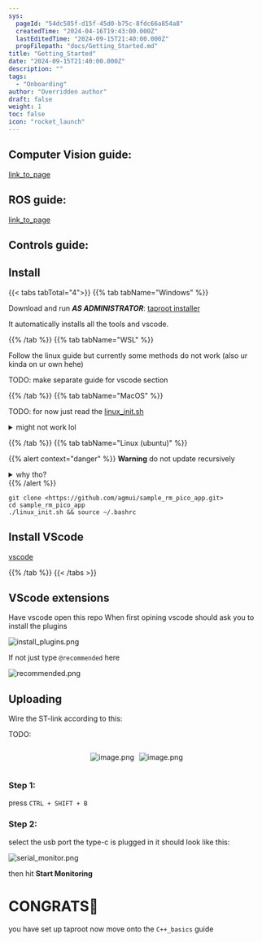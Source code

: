 ```yaml
---
sys:
  pageId: "54dc585f-d15f-45d0-b75c-8fdc66a854a8"
  createdTime: "2024-04-16T19:43:00.000Z"
  lastEditedTime: "2024-09-15T21:40:00.000Z"
  propFilepath: "docs/Getting_Started.md"
title: "Getting_Started"
date: "2024-09-15T21:40:00.000Z"
description: ""
tags:
  - "Onboarding"
author: "Overridden author"
draft: false
weight: 1
toc: false
icon: "rocket_launch"
---
```


## Computer Vision guide:

[link_to_page](86d45bc0-388b-4d26-8848-44f255f73d0e)

## ROS guide:

[link_to_page](3c76c1de-ec8f-46d6-8b0a-294005edc2d5)

## Controls guide:

## Install

{{< tabs tabTotal="4">}}
{{% tab tabName="Windows" %}}

Download and run _**AS ADMINISTRATOR**_: [taproot installer](https://github.com/Thornbots/TeachingFreshies/releases/tag/1.0)

It automatically installs all the tools and vscode.

{{% /tab %}}
{{% tab tabName="WSL" %}}

Follow the linux guide but currently some methods do not work (also ur kinda on ur own hehe)

TODO: make separate guide for vscode section

{{% /tab %}}
{{% tab tabName="MacOS" %}}

TODO: for now just read the [linux_init.sh](https://github.com/agmui/sample_rm_pico_app/blob/main/linux_init.sh)

<details>
<summary>might not work lol</summary>

`brew install libusb pkg-config`

Next install: [vscode](https://code.visualstudio.com/Download)

</details>

{{% /tab %}}
{{% tab tabName="Linux (ubuntu)" %}}

{{% alert context="danger" %}}
**Warning** do not update recursively
<details>
<summary>why tho?</summary>
There are some submodules that may go on for a while (like tinyusb) and I highly
recommend you don't need to get them.
If you want to see what submodules I update just look in `linux_init.sh`
</details>
{{% /alert %}}

```shell
git clone <https://github.com/agmui/sample_rm_pico_app.git>
cd sample_rm_pico_app
./linux_init.sh && source ~/.bashrc
```

## Install VScode

[vscode](https://code.visualstudio.com/Download)

{{% /tab %}}
{{< /tabs >}}

## VScode extensions

Have vscode open this repo
When first opining vscode should ask you to install the plugins

![install_plugins.png](https://prod-files-secure.s3.us-west-2.amazonaws.com/d518164a-d88e-44d1-a4ee-3adb3bd8bce0/89bd30f0-1825-4e77-867b-0a41ce370880/install_plugins.png?X-Amz-Algorithm=AWS4-HMAC-SHA256&X-Amz-Content-Sha256=UNSIGNED-PAYLOAD&X-Amz-Credential=ASIAZI2LB4664D6OXIJW%2F20250203%2Fus-west-2%2Fs3%2Faws4_request&X-Amz-Date=20250203T220700Z&X-Amz-Expires=3600&X-Amz-Security-Token=IQoJb3JpZ2luX2VjEAYaCXVzLXdlc3QtMiJGMEQCIHlN7g0Fa8VcfuKWXKS2H7zGDv0Yg6N0vtOiMNGv%2F4nFAiBi%2Fy8y3aVVfc1AhVOkglkDibAnZnSG5cioZyJpaKk%2Beir%2FAwgfEAAaDDYzNzQyMzE4MzgwNSIMaegFMwZw%2F796GIjaKtwDh%2FdQHyv%2BqNGlSBFQA3cQ%2BF5gnPf6iviq930k5k5TDuWfd%2BtZgupPbIZrEuwXZJktryJutW5jZdsQ1ZGUVB%2BhRCo5D1p3kRY0ZLaKNbYDXZ97GwFGxFw3%2BDre98ryQAmqpOxqrX8BHMxusnaC%2Bfp2AyofMzSyjHQoo2TzG1QZoOhgWdkOs2UyH%2F%2BsBDaQSjQb6eracuiUN8UrvPNTyJ008Cmh3m2eVtertaxrly7YfOzJJkoQi1NdSKHBhngPFhOuFGNCL7MEImGlyapH%2FkIvD3OJpiNGmPKul5SVd91bo%2FCBG0ZXcS%2F6FytLVUq5lTPlGG1tkhOe3gws%2B332swPGkhiSK75wC9dJIs6IFg2jr0TZOhqOvfQ4pPCGPdIfw1%2FucTmulTAYXzlcTH7Rf3IB2crBw95m%2B6qrq3FxSemZ7gTDoVWA%2FTy6CLwlMMjfEiFJVj%2FSE9MgGHvw6Q2%2BtaBWhb1yM1eEp3Xe%2BeULiEp95GoT4bSBnubLBHTfoy%2Bs%2FuRjlCE2HsUIx5Ans1EziIZntVfPpHovp%2FIOwVITwPM2xVJBZmpiYhaPW3udqC0qLoiGL3MRGSgJ4tgtNdyuBsrTRMJPnFCPie83bEBGTxCGeS9xGgc5Zr2b%2B3zpQNMw6PmEvQY6pgHPFZIsZ4W3ssiCk9ji4cPTt4PmgTpqjD4kZ54rWPZqNanTsmDULg5SKeU3XjxXee5VT6z33ZORUNLcuHJ30bdjprArt%2F8KzMkN8OM3%2BUyyEFLmlRDcpli9LxFB3z7lc1f8lqnPxlzJoYkIR81Nc8bIUGKZCZP20G%2BQfCokr8RmO0T6efLOuEkTI3sHD7j8sBbiAJU%2BsojsBU5JgMGt9xTXIkRWv4N5&X-Amz-Signature=8eccb0b7de742c55e3e3637c986014627c7f77cd2740877d7d8729db7f11d259&X-Amz-SignedHeaders=host&x-id=GetObject)

If not just type `@recommended` here  

![recommended.png](https://prod-files-secure.s3.us-west-2.amazonaws.com/d518164a-d88e-44d1-a4ee-3adb3bd8bce0/61e661e9-5d85-4dfc-be0d-8d2097a5e793/recommended.png?X-Amz-Algorithm=AWS4-HMAC-SHA256&X-Amz-Content-Sha256=UNSIGNED-PAYLOAD&X-Amz-Credential=ASIAZI2LB4664D6OXIJW%2F20250203%2Fus-west-2%2Fs3%2Faws4_request&X-Amz-Date=20250203T220700Z&X-Amz-Expires=3600&X-Amz-Security-Token=IQoJb3JpZ2luX2VjEAYaCXVzLXdlc3QtMiJGMEQCIHlN7g0Fa8VcfuKWXKS2H7zGDv0Yg6N0vtOiMNGv%2F4nFAiBi%2Fy8y3aVVfc1AhVOkglkDibAnZnSG5cioZyJpaKk%2Beir%2FAwgfEAAaDDYzNzQyMzE4MzgwNSIMaegFMwZw%2F796GIjaKtwDh%2FdQHyv%2BqNGlSBFQA3cQ%2BF5gnPf6iviq930k5k5TDuWfd%2BtZgupPbIZrEuwXZJktryJutW5jZdsQ1ZGUVB%2BhRCo5D1p3kRY0ZLaKNbYDXZ97GwFGxFw3%2BDre98ryQAmqpOxqrX8BHMxusnaC%2Bfp2AyofMzSyjHQoo2TzG1QZoOhgWdkOs2UyH%2F%2BsBDaQSjQb6eracuiUN8UrvPNTyJ008Cmh3m2eVtertaxrly7YfOzJJkoQi1NdSKHBhngPFhOuFGNCL7MEImGlyapH%2FkIvD3OJpiNGmPKul5SVd91bo%2FCBG0ZXcS%2F6FytLVUq5lTPlGG1tkhOe3gws%2B332swPGkhiSK75wC9dJIs6IFg2jr0TZOhqOvfQ4pPCGPdIfw1%2FucTmulTAYXzlcTH7Rf3IB2crBw95m%2B6qrq3FxSemZ7gTDoVWA%2FTy6CLwlMMjfEiFJVj%2FSE9MgGHvw6Q2%2BtaBWhb1yM1eEp3Xe%2BeULiEp95GoT4bSBnubLBHTfoy%2Bs%2FuRjlCE2HsUIx5Ans1EziIZntVfPpHovp%2FIOwVITwPM2xVJBZmpiYhaPW3udqC0qLoiGL3MRGSgJ4tgtNdyuBsrTRMJPnFCPie83bEBGTxCGeS9xGgc5Zr2b%2B3zpQNMw6PmEvQY6pgHPFZIsZ4W3ssiCk9ji4cPTt4PmgTpqjD4kZ54rWPZqNanTsmDULg5SKeU3XjxXee5VT6z33ZORUNLcuHJ30bdjprArt%2F8KzMkN8OM3%2BUyyEFLmlRDcpli9LxFB3z7lc1f8lqnPxlzJoYkIR81Nc8bIUGKZCZP20G%2BQfCokr8RmO0T6efLOuEkTI3sHD7j8sBbiAJU%2BsojsBU5JgMGt9xTXIkRWv4N5&X-Amz-Signature=6de3d1fad2da3492645bd6b662576b61f8a1f33a89dca13c97753c4a2e48e829&X-Amz-SignedHeaders=host&x-id=GetObject)

## Uploading

Wire the ST-link according to this:

TODO:

<div style="display: flex;flex-direction: row; column-gap:10px; max-width: 630px;justify-content: center;">
<div>

![image.png](https://prod-files-secure.s3.us-west-2.amazonaws.com/d518164a-d88e-44d1-a4ee-3adb3bd8bce0/210ecb78-1116-4d7b-b9b7-2292f66fa2c2/image.png?X-Amz-Algorithm=AWS4-HMAC-SHA256&X-Amz-Content-Sha256=UNSIGNED-PAYLOAD&X-Amz-Credential=ASIAZI2LB466RFHFYFQR%2F20250203%2Fus-west-2%2Fs3%2Faws4_request&X-Amz-Date=20250203T220701Z&X-Amz-Expires=3600&X-Amz-Security-Token=IQoJb3JpZ2luX2VjEAYaCXVzLXdlc3QtMiJIMEYCIQDloc6igGXJdkPFVMhpvnFG8hhYUkaGgMu58kWOtIQKHgIhAPhC4%2FbdOLGd7vyfM15vdVCtSwadvNDS59KQRvQaWkGqKv8DCB8QABoMNjM3NDIzMTgzODA1IgxXctCYkbB1LJvKXwcq3AOz3F2V2t%2FT1BhuI8%2FKr7r0Xr17exW0SBouC2hsHVhlr5y8eLGQRSQ%2FaD6FKdY3E0v492EYK9gZWQrCuATvO0ro7LZwjYu5CKO7ItDRHi9Gxc69DtdIH1Y3xglB4gs4UQEO4VnGQ5GYy066bfI7k0OvMUNOHyNq0Ccv4Thoc3KwymadH19IrZua4paNqtgIm5pphuMZu73mE2G9yWZQsaErVV5mZsdSUMjPvGniv4ZCdbUrUXMoOxRl0%2FS1quQXvM3iji74XcvfMRjQZJdLIr%2Bi3zoqvC2XI9xRakAhzdFp8cLJiuYxaos5Ex4nSpvBx%2BeYJ3tizPN0Bc0Bl2OR2%2BfoL%2BuqEJhk3tlIxhgQaidm20myzkpaOfUK%2ByuG9tUysdzSlAgwgvR1UT8wJUchSsRAIF5%2B%2FS%2FEO2elLq7%2FYtXsqn0DjR5rFkEU61CVO4Hi%2Bx060iB%2Fvbx0iOzQIkVEaUC9dasxg2f5g0gIflUV1X1qHRQpVuet2KsIgcUjsfiEMocRzCUAeniVpB%2FKI%2Bk%2BrGXPsoOGo3g5NNtobDWAfJkwvB7ZPgUX0JBxJP9V2clIgzTVbXz0xufA3FYcAKBRjDOTm854XNE2SoQFLiwl4AnjTgW20w4IeX8yzRVeUzCN%2BYS9BjqkAQW3BYa4m4xKFn7ShMsDXCNbuJxQnGj8iQcgIwdMAWLQUsdrEvmIrgdENr25RZDVwHp3GaNaWfAqxYcjtQ70p0oDF9gNYpQfCk08fktbFxq8OV6JjCNSIFerc6u334hlB%2FSxU2F8RoyCLAiwyRs8OzYqJKe1jrCTqIwa%2BL1HOXLuXRwCfw4WQtPn2TcvJDOuLegrIPDk4nzV76gPtOZkbCGNPvHO&X-Amz-Signature=996ee4b21a54fc220b6967f81e63050c29f2281a28d2b00cfd9ae3fa53ef86e6&X-Amz-SignedHeaders=host&x-id=GetObject)

</div>
<div>

![image.png](https://prod-files-secure.s3.us-west-2.amazonaws.com/d518164a-d88e-44d1-a4ee-3adb3bd8bce0/33a0fd0f-8ca6-4a86-8e09-26e95ded1fff/image.png?X-Amz-Algorithm=AWS4-HMAC-SHA256&X-Amz-Content-Sha256=UNSIGNED-PAYLOAD&X-Amz-Credential=ASIAZI2LB466W6HMMA3C%2F20250203%2Fus-west-2%2Fs3%2Faws4_request&X-Amz-Date=20250203T220702Z&X-Amz-Expires=3600&X-Amz-Security-Token=IQoJb3JpZ2luX2VjEAYaCXVzLXdlc3QtMiJGMEQCIArnO08ugMngAtRZdtV3k%2BsIVeKtQc8MlFuI4J90Q8jVAiBv6OQIx9gNil7PI70e72GsqcP1ml%2BDTJ6EragLQy0FSyr%2FAwgfEAAaDDYzNzQyMzE4MzgwNSIMTye1JZS5oVkqzxeiKtwD6dpLH02Bon4ahoKVJEXQc38OHrbNd6IfqboUhV0%2FVfE04soFg%2BIKhMUeTAov3oJso8kIgT3oGL1g0K7GnApqhmpOwzAkt5fjfMGVrg%2FDWSnyY9Ku7XV7vzdEC5bEdgvkqw%2FlZ2Q2vVEbNP%2B%2BQgFfvPz36OAFs8TNpLDaXiVzHpkzlLCIqv8weuHygA5xfW4w31z0VSg5ePYi3q1Z%2BDOlF6ewNNbgRLBOyVjBMN5uRTxd836GANAA9g33dlDiHv%2FLiZftKHU9EsBdLWC2wQxkAwhlkP9%2Bv78YJD4%2BLkSSGqiao%2FWP%2FwU3JwFWxe%2FiJqqJH3lnCPTsLbRwgf5Adkduam0s%2B0dWggzUy6e0VWt2z2vJjHZjfQ4M59tlf8%2FqbVMjpkMg68SE1zJJrbQm7qdknFgHyz9ZO4Y6zk0Eq6pJQ53bk02P3ZIVahaefMTGT%2Ba%2FB0XFJxjoL2ZIMLmCftOAYrmzlCphjTCc0y4Z60ZMDG4U%2FoqDn4po%2BpEF4%2BxdeGSRDUxo0ih9VGZBU10Ibo60anlpvs%2FsxwiS12WuSyG%2BuRFyo0IDpsoZapm%2B7%2FckflG9cHPi6DJivOa8%2FzQ%2B45sZTvcUtBpIVjKoEZ0Hd7FpuNGDroqZ7U%2BMJ%2F4tnDgwkfqEvQY6pgE%2FmO5%2Bf7ezyr2IG026qGCOdkof2xMWp4mnLAv4srUoGasqTA082t3w5i6juc6ESXXEFMLp5aNucdR7cuFAodoBNbR17Zn1ffz49WOfKroYz1pujJxIAY3CSJclgd5pPDOul6mhKy0huon9016bL%2B8tXUn8DlUb7jUpX%2BvoFRm3V9BXZ%2B0Makuj6Vuj30f%2F6LRLe3Mm%2FIY91etkUT2NfjHmR%2Fg%2FSTJr&X-Amz-Signature=29a34cd7c2eb66998b87abdf94ea176ec37ded77e803e75432e75c40177192c2&X-Amz-SignedHeaders=host&x-id=GetObject)

</div>
</div>

### Step 1:

press `CTRL + SHIFT + B`

### Step 2:

select the usb port the type-c is plugged in it should look like this:

![serial_monitor.png](https://prod-files-secure.s3.us-west-2.amazonaws.com/d518164a-d88e-44d1-a4ee-3adb3bd8bce0/f03f4774-05d4-4393-b6a0-d5efb6d315ab/serial_monitor.png?X-Amz-Algorithm=AWS4-HMAC-SHA256&X-Amz-Content-Sha256=UNSIGNED-PAYLOAD&X-Amz-Credential=ASIAZI2LB4664D6OXIJW%2F20250203%2Fus-west-2%2Fs3%2Faws4_request&X-Amz-Date=20250203T220700Z&X-Amz-Expires=3600&X-Amz-Security-Token=IQoJb3JpZ2luX2VjEAYaCXVzLXdlc3QtMiJGMEQCIHlN7g0Fa8VcfuKWXKS2H7zGDv0Yg6N0vtOiMNGv%2F4nFAiBi%2Fy8y3aVVfc1AhVOkglkDibAnZnSG5cioZyJpaKk%2Beir%2FAwgfEAAaDDYzNzQyMzE4MzgwNSIMaegFMwZw%2F796GIjaKtwDh%2FdQHyv%2BqNGlSBFQA3cQ%2BF5gnPf6iviq930k5k5TDuWfd%2BtZgupPbIZrEuwXZJktryJutW5jZdsQ1ZGUVB%2BhRCo5D1p3kRY0ZLaKNbYDXZ97GwFGxFw3%2BDre98ryQAmqpOxqrX8BHMxusnaC%2Bfp2AyofMzSyjHQoo2TzG1QZoOhgWdkOs2UyH%2F%2BsBDaQSjQb6eracuiUN8UrvPNTyJ008Cmh3m2eVtertaxrly7YfOzJJkoQi1NdSKHBhngPFhOuFGNCL7MEImGlyapH%2FkIvD3OJpiNGmPKul5SVd91bo%2FCBG0ZXcS%2F6FytLVUq5lTPlGG1tkhOe3gws%2B332swPGkhiSK75wC9dJIs6IFg2jr0TZOhqOvfQ4pPCGPdIfw1%2FucTmulTAYXzlcTH7Rf3IB2crBw95m%2B6qrq3FxSemZ7gTDoVWA%2FTy6CLwlMMjfEiFJVj%2FSE9MgGHvw6Q2%2BtaBWhb1yM1eEp3Xe%2BeULiEp95GoT4bSBnubLBHTfoy%2Bs%2FuRjlCE2HsUIx5Ans1EziIZntVfPpHovp%2FIOwVITwPM2xVJBZmpiYhaPW3udqC0qLoiGL3MRGSgJ4tgtNdyuBsrTRMJPnFCPie83bEBGTxCGeS9xGgc5Zr2b%2B3zpQNMw6PmEvQY6pgHPFZIsZ4W3ssiCk9ji4cPTt4PmgTpqjD4kZ54rWPZqNanTsmDULg5SKeU3XjxXee5VT6z33ZORUNLcuHJ30bdjprArt%2F8KzMkN8OM3%2BUyyEFLmlRDcpli9LxFB3z7lc1f8lqnPxlzJoYkIR81Nc8bIUGKZCZP20G%2BQfCokr8RmO0T6efLOuEkTI3sHD7j8sBbiAJU%2BsojsBU5JgMGt9xTXIkRWv4N5&X-Amz-Signature=83d754d6d0ab355d690378760d428ead8e2e8b5dddb84d28a52b704f3052c9ba&X-Amz-SignedHeaders=host&x-id=GetObject)

then hit **Start Monitoring**

# CONGRATS🎉

you have set up taproot now move onto the `C++_basics` guide
